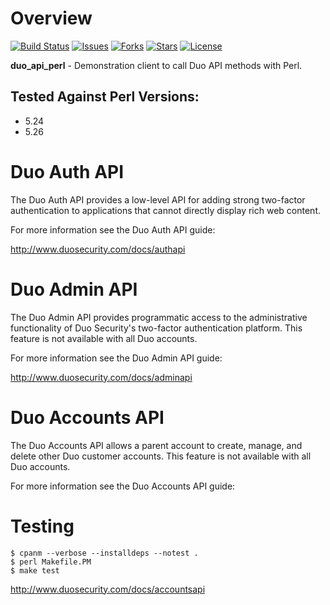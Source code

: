 # Overview

[![Build Status](https://github.com/duosecurity/duo_api_perl/workflows/Perl%20CI/badge.svg)](https://github.com/duosecurity/duo_api_perl/actions)
[![Issues](https://img.shields.io/github/issues/duosecurity/duo_api_perl)](https://github.com/duosecurity/duo_api_perl/issues)
[![Forks](https://img.shields.io/github/forks/duosecurity/duo_api_perl)](https://github.com/duosecurity/duo_api_perl/network/members)
[![Stars](https://img.shields.io/github/stars/duosecurity/duo_api_perl)](https://github.com/duosecurity/duo_api_perl/stargazers)
[![License](https://img.shields.io/badge/License-View%20License-orange)](https://github.com/duosecurity/duo_api_perl/blob/master/LICENSE)

**duo_api_perl** - Demonstration client to call Duo API methods
with Perl.

## Tested Against Perl Versions:
* 5.24
* 5.26

# Duo Auth API

The Duo Auth API provides a low-level API for adding strong two-factor
authentication to applications that cannot directly display rich web
content.

For more information see the Duo Auth API guide:

<http://www.duosecurity.com/docs/authapi>

# Duo Admin API

The Duo Admin API provides programmatic access to the administrative
functionality of Duo Security's two-factor authentication platform.
This feature is not available with all Duo accounts.

For more information see the Duo Admin API guide:

<http://www.duosecurity.com/docs/adminapi>

# Duo Accounts API

The Duo Accounts API allows a parent account to create, manage, and
delete other Duo customer accounts. This feature is not available with
all Duo accounts.

For more information see the Duo Accounts API guide:

# Testing

```
$ cpanm --verbose --installdeps --notest .
$ perl Makefile.PM
$ make test
```

<http://www.duosecurity.com/docs/accountsapi>
